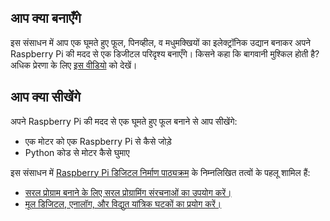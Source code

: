 ## आप क्या बनाएँगे

इस संसाधन में आप एक घूमते हुए फूल, पिनव्हील, व मधुमक्खियों का इलेक्ट्रॉनिक उद्यान बनाकर अपने Raspberry Pi की मदद से एक डिजीटल परिदृश्य बनाएँगे। किसने कहा कि बागवानी मुश्किल होती है? अधिक प्रेरणा के लिए [इस वीडियो](https://www.youtube.com/watch?v=4Fs7y7gZIag) को देखें।

## आप क्या सीखेंगे

अपने Raspberry Pi की मदद से एक घूमते हुए फूल बनाने से आप सीखेंगे:

- एक मोटर को एक Raspberry Pi से कैसे जोड़े
- Python कोड से मोटर कैसे घुमाए

इस संसाधन में [Raspberry Pi डिजिटल निर्माण पाठ्यक्रम](https://www.raspberrypi.org/curriculum/) के निम्नलिखित तत्वों के पहलू शामिल हैं:

- [सरल प्रोग्राम बनाने के लिए सरल प्रोग्रामिंग संरचनाओं का उपयोग करें।](https://www.raspberrypi.org/curriculum/programming/creator)
- [मूल डिजिटल, एनालॉग, और विद्युत यांत्रिक घटकों का प्रयोग करें।](https://www.raspberrypi.org/curriculum/physical-computing/creator)